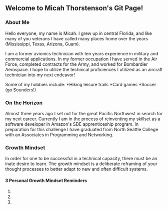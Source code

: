 ## Welcome to Micah Thorstenson's Git Page!

### About Me
Hello everyone, my name is Micah.  I grew up in central Florida, and like many of you veterans I have called many places home over the years (Mississippi, Texas, Arizona, Guam).  

I am a former avionics technician with ten years experience in military and commercial applications.  In my former occupation I have served in the Air Force, completed contracts for the Army, and worked for Bombardier Aerospace.  I hope to utilize the technical proficiences I utilized as an aircraft technician into my next endeavor!

Some of my hobbies include:
*Hiking leisure trails
*Card games
*Soccer (go Sounders!)


### On the Horizon
Almost three years ago I set out for the great Pacific Northwest in search for my next career.  Currently I am in the process of reinventing my skillset as a software developer in Amazon's SDE apprenticeship program.  In preparation for this challenge I have graduated from North Seattle College with an Associates in Programming and Networking.


### Growth Mindset
In order for one to be successful in a technical capacity, there must be an inate desire to learn.  The growth mindset is a deliberate reframing of your thought processes to better adapt to new and often difficult systems.  
#### 3 Personal Growth Mindset Reminders
1.
2.
3.

